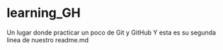 # learning_GH
Un lugar donde practicar un poco de Git y GitHub
Y esta es su segunda linea de nuestro readme.md
